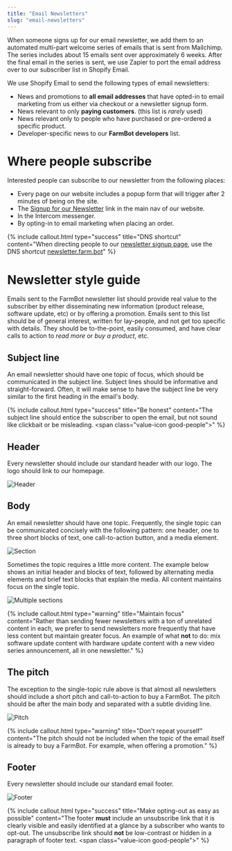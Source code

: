```yaml
---
title: "Email Newsletters"
slug: "email-newsletters"
---
```


When someone signs up for our email newsletter, we add them to an automated multi-part welcome series of emails that is sent from Mailchimp. The series includes about 15 emails sent over approximately 6 weeks. After the final email in the series is sent, we use Zapier to port the email address over to our subscriber list in Shopify Email.

We use Shopify Email to send the following types of email newsletters:

  * News and promotions to **all email addresses** that have opted-in to email marketing from us either via checkout or a newsletter signup form.
  * News relevant to only **paying customers**. (this list is *rarely* used)
  * News relevant only to people who have purchased or pre-ordered a specific product.
  * Developer-specific news to our **FarmBot developers** list.

# Where people subscribe

Interested people can subscribe to our newsletter from the following places:

  * Every page on our website includes a popup form that will trigger after 2 minutes of being on the site.
  * The [Signup for our Newsletter](https://farm.bot/pages/newsletter) link in the main nav of our website.
  * In the Intercom messenger.
  * By opting-in to email marketing when placing an order.

{%
include callout.html
type="success"
title="DNS shortcut"
content="When directing people to our [newsletter signup page](http://newsletter.farm.bot), use the DNS shortcut [newsletter.farm.bot](http://newsletter.farm.bot)"
%}

# Newsletter style guide

Emails sent to the FarmBot newsletter list should provide real value to the subscriber by either disseminating new information (product release, software update, etc) or by offering a promotion. Emails sent to this list should be of general interest, written for lay-people, and not get too specific with details. They should be to-the-point, easily consumed, and have clear calls to action to *read more* or *buy a product*, etc.

## Subject line

An email newsletter should have one topic of focus, which should be communicated in the subject line. Subject lines should be informative and straight-forward. Often, it will make sense to have the subject line be very similar to the first heading in the email's body.

{%
include callout.html
type="success"
title="Be honest"
content="The subject line should entice the subscriber to open the email, but not sound like clickbait or be misleading. <span class=\"value-icon good-people\"></span>"
%}

## Header

Every newsletter should include our standard header with our logo. The logo should link to our homepage.

![Header](_images/Header.jpg)

## Body

An email newsletter should have one topic. Frequently, the single topic can be communicated concisely with the following pattern: one header, one to three short blocks of text, one call-to-action button, and a media element.

![Section](_images/Section.jpg)

Sometimes the topic requires a little more content. The example below shows an initial header and blocks of text, followed by alternating media elements and brief text blocks that explain the media. All content maintains focus on the single topic.

![Multiple sections](_images/Multiple_sections.jpg)

{%
include callout.html
type="warning"
title="Maintain focus"
content="Rather than sending fewer newsletters with a ton of unrelated content in each, we prefer to send newsletters more frequently that have less content but maintain greater focus. An example of what **not** to do: mix software update content with hardware update content with a new video series announcement, all in one newsletter."
%}

## The pitch

The exception to the single-topic rule above is that almost all newsletters should include a short pitch and call-to-action to buy a FarmBot. The pitch should be after the main body and separated with a subtle dividing line.

![Pitch](_images/Pitch.jpg)

{%
include callout.html
type="warning"
title="Don't repeat yourself"
content="The pitch should not be included when the topic of the email itself is already to buy a FarmBot. For example, when offering a promotion."
%}

## Footer

Every newsletter should include our standard email footer.

![Footer](_images/Footer.jpg)

{%
include callout.html
type="success"
title="Make opting-out as easy as possible"
content="The footer **must** include an unsubscribe link that it is clearly visible and easily identified at a glance by a subscriber who wants to opt-out. The unsubscribe link should **not** be low-contrast or hidden in a paragraph of footer text. <span class=\"value-icon good-people\"></span>"
%}
